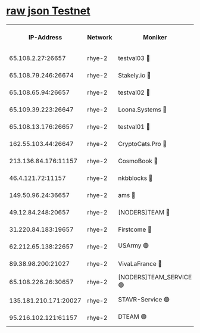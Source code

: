 
[raw json Testnet](https://rpc-check.quickt.stavr.tech/quickt/rpc-quickt-result.json)
=


<table><tr><th>IP-Address</th><th>Network</th><th>Moniker</th><th>Latest Block Height</th><th>Earliest Block Height</th><th>Catching Up</th><th>Tx Index</th><th>Voting Power</th><th>Scan Time</th></tr><tr><td>65.108.2.27:26657</td><td>rhye-2</td><td>testval03 🔴</td><td>297270</td><td>1</td><td>False</td><td>on</td><td>11002050</td><td>2024-01-12T04:07:47.889406172UTC</td></tr><tr><td>65.108.79.246:26674</td><td>rhye-2</td><td>Stakely.io 🔴</td><td>297271</td><td>1</td><td>False</td><td>on</td><td>10010</td><td>2024-01-12T04:07:52.299560191UTC</td></tr><tr><td>65.108.65.94:26657</td><td>rhye-2</td><td>testval02 🔴</td><td>297271</td><td>1</td><td>False</td><td>on</td><td>11002050</td><td>2024-01-12T04:07:55.166668318UTC</td></tr><tr><td>65.109.39.223:26647</td><td>rhye-2</td><td>Loona.Systems 🔴</td><td>297272</td><td>1</td><td>False</td><td>off</td><td>86949</td><td>2024-01-12T04:07:57.680807773UTC</td></tr><tr><td>65.108.13.176:26657</td><td>rhye-2</td><td>testval01 🔴</td><td>297272</td><td>1</td><td>False</td><td>on</td><td>13082010</td><td>2024-01-12T04:07:58.496294264UTC</td></tr><tr><td>162.55.103.44:26647</td><td>rhye-2</td><td>CryptoCats.Pro 🔴</td><td>297278</td><td>1</td><td>False</td><td>off</td><td>9999</td><td>2024-01-12T04:08:31.184040162UTC</td></tr><tr><td>213.136.84.176:11157</td><td>rhye-2</td><td>CosmoBook 🔴</td><td>297276</td><td>65301</td><td>False</td><td>off</td><td>1528057</td><td>2024-01-12T04:08:24.678601626UTC</td></tr><tr><td>46.4.121.72:11157</td><td>rhye-2</td><td>nkbblocks 🔴</td><td>297269</td><td>70101</td><td>False</td><td>off</td><td>81491</td><td>2024-01-12T04:07:40.164271814UTC</td></tr><tr><td>149.50.96.24:36657</td><td>rhye-2</td><td>ams 🔴</td><td>297275</td><td>133501</td><td>False</td><td>on</td><td>10786</td><td>2024-01-12T04:08:13.989330918UTC</td></tr><tr><td>49.12.84.248:20657</td><td>rhye-2</td><td>[NODERS]TEAM 🔴</td><td>297274</td><td>146001</td><td>False</td><td>on</td><td>59690</td><td>2024-01-12T04:08:11.531992782UTC</td></tr><tr><td>31.220.84.183:19657</td><td>rhye-2</td><td>Firstcome 🔴</td><td>297270</td><td>165001</td><td>False</td><td>off</td><td>724902</td><td>2024-01-12T04:07:47.530998675UTC</td></tr><tr><td>62.212.65.138:22657</td><td>rhye-2</td><td>USArmy 🟢</td><td>297270</td><td>198001</td><td>False</td><td>on</td><td>0</td><td>2024-01-12T04:07:47.213938691UTC</td></tr><tr><td>89.38.98.200:21027</td><td>rhye-2</td><td>VivaLaFrance 🔴</td><td>297269</td><td>220501</td><td>False</td><td>off</td><td>10000</td><td>2024-01-12T04:07:42.707996187UTC</td></tr><tr><td>65.108.226.26:30657</td><td>rhye-2</td><td>[NODERS]TEAM_SERVICE 🟢</td><td>297272</td><td>241501</td><td>False</td><td>on</td><td>0</td><td>2024-01-12T04:07:58.098987724UTC</td></tr><tr><td>135.181.210.171:20027</td><td>rhye-2</td><td>STAVR-Service 🟢</td><td>297274</td><td>285001</td><td>False</td><td>on</td><td>0</td><td>2024-01-12T04:08:09.133299213UTC</td></tr><tr><td>95.216.102.121:61157</td><td>rhye-2</td><td>DTEAM 🟢</td><td>297271</td><td>291301</td><td>False</td><td>on</td><td>0</td><td>2024-01-12T04:07:52.763052313UTC</td></tr></table>
